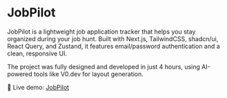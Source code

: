 # JobPilot

JobPilot is a lightweight job application tracker that helps you stay organized during your job hunt.
Built with Next.js, TailwindCSS, shadcn/ui, React Query, and Zustand, it features email/password authentication and a clean, responsive UI.

The project was fully designed and developed in just 4 hours, using AI-powered tools like V0.dev for layout generation.

🔗 Live demo: [JobPilot](https://v0-job-pilot-szyp86-gmailcoms-projects.vercel.app/)
